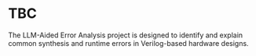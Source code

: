 # TBC
The LLM-Aided Error Analysis project is designed to identify and explain common synthesis and runtime errors in Verilog-based hardware designs.
